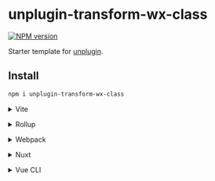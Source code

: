 # unplugin-transform-wx-class

[![NPM version](https://img.shields.io/npm/v/unplugin-transform-wx-class?color=a1b858&label=)](https://www.npmjs.com/package/unplugin-transform-wx-class)

Starter template for [unplugin](https://github.com/unjs/unplugin).

## Install

```bash
npm i unplugin-transform-wx-class
```

<details>
<summary>Vite</summary><br>

```ts
// vite.config.ts
import Starter from 'unplugin-transform-wx-class/vite'

export default defineConfig({
  plugins: [
    Starter({ /* options */ }),
  ],
})
```

Example: [`playground/`](./playground/)

<br></details>

<details>
<summary>Rollup</summary><br>

```ts
// rollup.config.js
import Starter from 'unplugin-transform-wx-class/rollup'

export default {
  plugins: [
    Starter({ /* options */ }),
  ],
}
```

<br></details>


<details>
<summary>Webpack</summary><br>

```ts
// webpack.config.js
module.exports = {
  /* ... */
  plugins: [
    require('unplugin-transform-wx-class/webpack')({ /* options */ })
  ]
}
```

<br></details>

<details>
<summary>Nuxt</summary><br>

```ts
// nuxt.config.js
export default {
  buildModules: [
    ['unplugin-transform-wx-class/nuxt', { /* options */ }],
  ],
}
```

> This module works for both Nuxt 2 and [Nuxt Vite](https://github.com/nuxt/vite)

<br></details>

<details>
<summary>Vue CLI</summary><br>

```ts
// vue.config.js
module.exports = {
  configureWebpack: {
    plugins: [
      require('unplugin-transform-wx-class/webpack')({ /* options */ }),
    ],
  },
}
```

<br></details>
